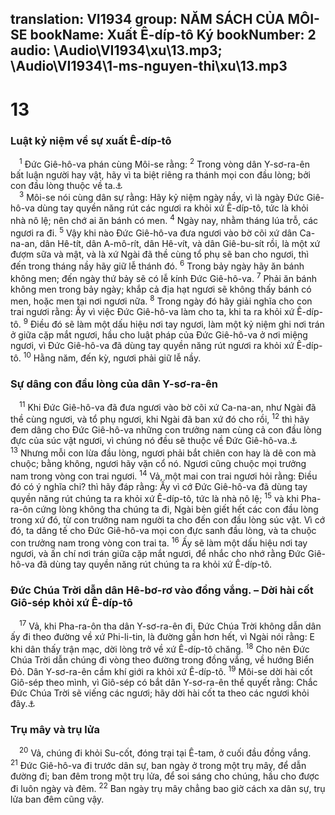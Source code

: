 translation: VI1934
group: NĂM SÁCH CỦA MÔI-SE
bookName: Xuất Ê-díp-tô Ký 
bookNumber: 2
audio: \Audio\VI1934\xu\13.mp3; \Audio\VI1934\1-ms-nguyen-thi\xu\13.mp3
-------

<div class="title"><h1>13</h1><h3>Luật kỷ niệm về sự xuất Ê-díp-tô</h3></div>
<span class="verse xu_13_1"> <sup>1</sup> Đức Giê-hô-va phán cùng Môi-se rằng: </span>
<span class="verse xu_13_2"><sup>2</sup> Trong vòng dân Y-sơ-ra-ên bất luận người hay vật, hãy vì ta biệt riêng ra thánh mọi con đầu lòng; bởi con đầu lòng thuộc về ta.<a data-toggle="tooltip" data-placement="bottom" title="Dan 3:13; Lu 2:23">⚓</a><br/></span>
<span class="verse xu_13_3"> <sup>3</sup> Môi-se nói cùng dân sự rằng: Hãy kỷ niệm ngày nầy, vì là ngày Đức Giê-hô-va dùng tay quyền năng rút các ngươi ra khỏi xứ Ê-díp-tô, tức là khỏi nhà nô lệ; nên chớ ai ăn bánh có men. </span>
<span class="verse xu_13_4"><sup>4</sup> Ngày nay, nhằm tháng lúa trỗ, các ngươi ra đi. </span>
<span class="verse xu_13_5"><sup>5</sup> Vậy khi nào Đức Giê-hô-va đưa ngươi vào bờ cõi xứ dân Ca-na-an, dân Hê-tít, dân A-mô-rít, dân Hê-vít, và dân Giê-bu-sít rồi, là một xứ đượm sữa và mật, và là xứ Ngài đã thề cùng tổ phụ sẽ ban cho ngươi, thì đến trong tháng nầy hãy giữ lễ thánh đó. </span>
<span class="verse xu_13_6"><sup>6</sup> Trong bảy ngày hãy ăn bánh không men; đến ngày thứ bảy sẽ có lễ kính Đức Giê-hô-va. </span>
<span class="verse xu_13_7"><sup>7</sup> Phải ăn bánh không men trong bảy ngày; khắp cả địa hạt ngươi sẽ không thấy bánh có men, hoặc men tại nơi ngươi nữa. </span>
<span class="verse xu_13_8"><sup>8</sup> Trong ngày đó hãy giải nghĩa cho con trai ngươi rằng: Ấy vì việc Đức Giê-hô-va làm cho ta, khi ta ra khỏi xứ Ê-díp-tô. </span>
<span class="verse xu_13_9"><sup>9</sup> Điều đó sẽ làm một dấu hiệu nơi tay ngươi, làm một kỷ niệm ghi nơi trán ở giữa cặp mắt ngươi, hầu cho luật pháp của Đức Giê-hô-va ở nơi miệng ngươi, vì Đức Giê-hô-va đã dùng tay quyền năng rút ngươi ra khỏi xứ Ê-díp-tô. </span>
<span class="verse xu_13_10"><sup>10</sup> Hằng năm, đến kỳ, ngươi phải giữ lễ nầy. <br/></span>
<div class="title"><h3>Sự dâng con đầu lòng của dân Y-sơ-ra-ên</h3></div>
<span class="verse xu_13_11"> <sup>11</sup> Khi Đức Giê-hô-va đã đưa ngươi vào bờ cõi xứ Ca-na-an, như Ngài đã thề cùng ngươi, và tổ phụ ngươi, khi Ngài đã ban xứ đó cho rồi, </span>
<span class="verse xu_13_12"><sup>12</sup> thì hãy đem dâng cho Đức Giê-hô-va những con trưởng nam cùng cả con đầu lòng đực của súc vật ngươi, vì chúng nó đều sẽ thuộc về Đức Giê-hô-va.<a data-toggle="tooltip" data-placement="bottom" title="Xu 34:19-20; Lu 2:23">⚓</a></span>
<span class="verse xu_13_13"><sup>13</sup> Nhưng mỗi con lừa đầu lòng, ngươi phải bắt chiên con hay là dê con mà chuộc; bằng không, ngươi hãy vặn cổ nó. Ngươi cũng chuộc mọi trưởng nam trong vòng con trai ngươi. </span>
<span class="verse xu_13_14"><sup>14</sup> Vả, một mai con trai ngươi hỏi rằng: Điều đó có ý nghĩa chi? thì hãy đáp rằng: Ấy vì cớ Đức Giê-hô-va đã dùng tay quyền năng rút chúng ta ra khỏi xứ Ê-díp-tô, tức là nhà nô lệ; </span>
<span class="verse xu_13_15"><sup>15</sup> và khi Pha-ra-ôn cứng lòng không tha chúng ta đi, Ngài bèn giết hết các con đầu lòng trong xứ đó, từ con trưởng nam người ta cho đến con đầu lòng súc vật. Vì cớ đó, ta dâng tế cho Đức Giê-hô-va mọi con đực sanh đầu lòng, và ta chuộc con trưởng nam trong vòng con trai ta. </span>
<span class="verse xu_13_16"><sup>16</sup> Ấy sẽ làm một dấu hiệu nơi tay ngươi, và ấn chí nơi trán giữa cặp mắt ngươi, để nhắc cho nhớ rằng Đức Giê-hô-va đã dùng tay quyền năng rút chúng ta ra khỏi xứ Ê-díp-tô. <br/></span>
<div class="title"><h3>Đức Chúa Trời dẫn dân Hê-bơ-rơ vào đồng vắng. – Dời hài cốt Giô-sép khỏi xứ Ê-díp-tô</h3></div>
<span class="verse xu_13_17"> <sup>17</sup> Vả, khi Pha-ra-ôn tha dân Y-sơ-ra-ên đi, Đức Chúa Trời không dẫn dân ấy đi theo đường về xứ Phi-li-tin, là đường gần hơn hết, vì Ngài nói rằng: E khi dân thấy trận mạc, dời lòng trở về xứ Ê-díp-tô chăng. </span>
<span class="verse xu_13_18"><sup>18</sup> Cho nên Đức Chúa Trời dẫn chúng đi vòng theo đường trong đồng vắng, về hướng Biển Đỏ. Dân Y-sơ-ra-ên cầm khí giới ra khỏi xứ Ê-díp-tô. </span>
<span class="verse xu_13_19"><sup>19</sup> Môi-se dời hài cốt Giô-sép theo mình, vì Giô-sép có bắt dân Y-sơ-ra-ên thề quyết rằng: Chắc Đức Chúa Trời sẽ viếng các ngươi; hãy dời hài cốt ta theo các ngươi khỏi đây.<a data-toggle="tooltip" data-placement="bottom" title="Sa 50:25; Gios 24:32">⚓</a><br/></span>
<div class="title"><h3>Trụ mây và trụ lửa</h3></div>
<span class="verse xu_13_20"> <sup>20</sup> Vả, chúng đi khỏi Su-cốt, đóng trại tại Ê-tam, ở cuối đầu đồng vắng. </span>
<span class="verse xu_13_21"><sup>21</sup> Đức Giê-hô-va đi trước dân sự, ban ngày ở trong một trụ mây, để dẫn đường đi; ban đêm trong một trụ lửa, để soi sáng cho chúng, hầu cho được đi luôn ngày và đêm. </span>
<span class="verse xu_13_22"><sup>22</sup> Ban ngày trụ mây chẳng bao giờ cách xa dân sự, trụ lửa ban đêm cũng vậy. <br/></span>
